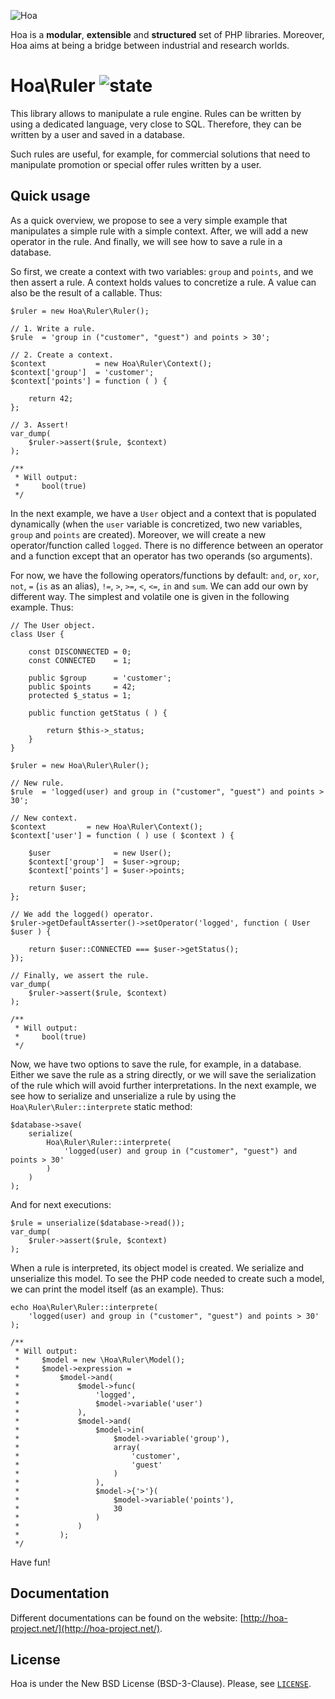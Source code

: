 ![Hoa](http://static.hoa-project.net/Image/Hoa_small.png)

Hoa is a **modular**, **extensible** and **structured** set of PHP libraries.
Moreover, Hoa aims at being a bridge between industrial and research worlds.

# Hoa\Ruler ![state](http://central.hoa-project.net/State/Ruler)

This library allows to manipulate a rule engine. Rules can be written by using a
dedicated language, very close to SQL. Therefore, they can be written by a user
and saved in a database.

Such rules are useful, for example, for commercial solutions that need to
manipulate promotion or special offer rules written by a user.

## Quick usage

As a quick overview, we propose to see a very simple example that manipulates a
simple rule with a simple context. After, we will add a new operator in the
rule. And finally, we will see how to save a rule in a database.

So first, we create a context with two variables: `group` and `points`, and we
then assert a rule. A context holds values to concretize a rule. A value can
also be the result of a callable. Thus:

    $ruler = new Hoa\Ruler\Ruler();

    // 1. Write a rule.
    $rule  = 'group in ("customer", "guest") and points > 30';

    // 2. Create a context.
    $context           = new Hoa\Ruler\Context();
    $context['group']  = 'customer';
    $context['points'] = function ( ) {

        return 42;
    };

    // 3. Assert!
    var_dump(
        $ruler->assert($rule, $context)
    );

    /**
     * Will output:
     *     bool(true)
     */

In the next example, we have a `User` object and a context that is populated
dynamically (when the `user` variable is concretized, two new variables, `group`
and `points` are created). Moreover, we will create a new operator/function
called `logged`. There is no difference between an operator and a function
except that an operator has two operands (so arguments).

For now, we have the following operators/functions by default: `and`, `or`,
`xor`, `not`, `=` (`is` as an alias), `!=`, `>`, `>=`, `<`, `<=`, `in` and
`sum`. We can add our own by different way. The simplest and volatile one is
given in the following example. Thus:

    // The User object.
    class User {

        const DISCONNECTED = 0;
        const CONNECTED    = 1;

        public $group      = 'customer';
        public $points     = 42;
        protected $_status = 1;

        public function getStatus ( ) {

            return $this->_status;
        }
    }

    $ruler = new Hoa\Ruler\Ruler();

    // New rule.
    $rule  = 'logged(user) and group in ("customer", "guest") and points > 30';

    // New context.
    $context         = new Hoa\Ruler\Context();
    $context['user'] = function ( ) use ( $context ) {

        $user              = new User();
        $context['group']  = $user->group;
        $context['points'] = $user->points;

        return $user;
    };

    // We add the logged() operator.
    $ruler->getDefaultAsserter()->setOperator('logged', function ( User $user ) {

        return $user::CONNECTED === $user->getStatus();
    });

    // Finally, we assert the rule.
    var_dump(
        $ruler->assert($rule, $context)
    );

    /**
     * Will output:
     *     bool(true)
     */

Now, we have two options to save the rule, for example, in a database. Either we
save the rule as a string directly, or we will save the serialization of the
rule which will avoid further interpretations. In the next example, we see how
to serialize and unserialize a rule by using the `Hoa\Ruler\Ruler::interprete`
static method:

    $database->save(
        serialize(
            Hoa\Ruler\Ruler::interprete(
                'logged(user) and group in ("customer", "guest") and points > 30'
            )
        )
    );

And for next executions:

    $rule = unserialize($database->read());
    var_dump(
        $ruler->assert($rule, $context)
    );

When a rule is interpreted, its object model is created. We serialize and
unserialize this model. To see the PHP code needed to create such a model, we
can print the model itself (as an example). Thus:

    echo Hoa\Ruler\Ruler::interprete(
        'logged(user) and group in ("customer", "guest") and points > 30'
    );

    /**
     * Will output:
     *     $model = new \Hoa\Ruler\Model();
     *     $model->expression =
     *         $model->and(
     *             $model->func(
     *                 'logged',
     *                 $model->variable('user')
     *             ),
     *             $model->and(
     *                 $model->in(
     *                     $model->variable('group'),
     *                     array(
     *                         'customer',
     *                         'guest'
     *                     )
     *                 ),
     *                 $model->{'>'}(
     *                     $model->variable('points'),
     *                     30
     *                 )
     *             )
     *         );
     */

Have fun!

## Documentation

Different documentations can be found on the website:
[http://hoa-project.net/](http://hoa-project.net/).

## License

Hoa is under the New BSD License (BSD-3-Clause). Please, see
[`LICENSE`](http://hoa-project.net/LICENSE).
